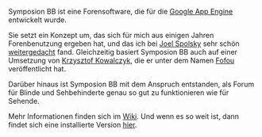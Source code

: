 Symposion BB ist eine Forensoftware, die für die [Google App Engine](http://code.google.com/intl/de-DE/appengine/) entwickelt wurde.

Sie setzt ein Konzept um, das sich für mich aus einigen Jahren Forenbenutzung ergeben hat, und das ich bei [Joel Spolsky](http://www.joelonsoftware.com/) sehr schön [weitergedacht](http://www.joelonsoftware.com/articles/BuildingCommunitieswithSo.html) fand. Gleichzeitig basiert Symposion BB auch auf einer Umsetzung von [Krzysztof Kowalczyk](http://blog.kowalczyk.info/), die er unter dem Namen [Fofou](http://blog.kowalczyk.info/software/fofou/index.html) veröffentlicht hat.

Darüber hinaus ist Symposion BB mit dem Anspruch entstanden, als Forum für Blinde und Sehbehinderte genau so gut zu funktionieren wie für Sehende.

Mehr Informationen finden sich im [Wiki](http://code.google.com/p/symposion-bb/wiki/WikiStartseite). Und wenn es so weit ist, dann findet sich eine installierte Version [hier](http://symposion-bb.appspot.com/).